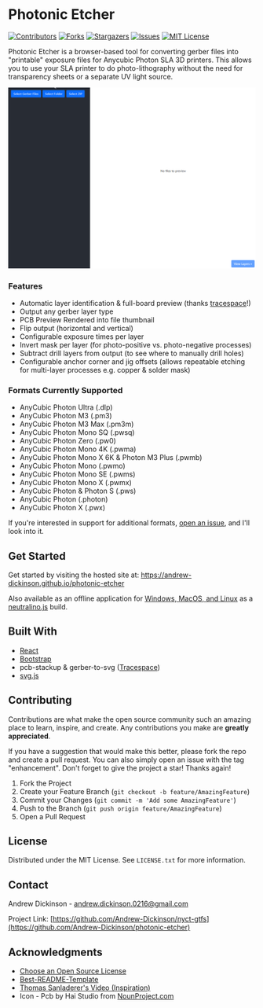 # Photonic Etcher

[![Contributors][contributors-shield]][contributors-url]
[![Forks][forks-shield]][forks-url]
[![Stargazers][stars-shield]][stars-url]
[![Issues][issues-shield]][issues-url]
[![MIT License][license-shield]][license-url]

Photonic Etcher is a browser-based tool for converting gerber files into "printable" exposure files for Anycubic Photon SLA 3D printers. This allows you to use your SLA printer to do photo-lithography without the need for transparency sheets or a separate UV light source.

![An animated GIF showing how Photonic Etcher is used](/demo.gif?raw=true)

### Features

- Automatic layer identification & full-board preview (thanks [tracespace](https://github.com/tracespace/tracespace)!)
- Output any gerber layer type
- PCB Preview Rendered into file thumbnail
- Flip output (horizontal and vertical)
- Configurable exposure times per layer
- Invert mask per layer (for photo-positive vs. photo-negative processes)
- Subtract drill layers from output (to see where to manually drill holes)
- Configurable anchor corner and jig offsets (allows repeatable etching for multi-layer processes e.g. copper & solder mask)

### Formats Currently Supported

- AnyCubic Photon Ultra (.dlp)
- AnyCubic Photon M3 (.pm3)
- AnyCubic Photon M3 Max (.pm3m)
- AnyCubic Photon Mono SQ (.pwsq)
- AnyCubic Photon Zero (.pw0)
- AnyCubic Photon Mono 4K (.pwma)
- AnyCubic Photon Mono X 6K & Photon M3 Plus (.pwmb)
- AnyCubic Photon Mono (.pwmo)
- AnyCubic Photon Mono SE (.pwms)
- AnyCubic Photon Mono X (.pwmx)
- AnyCubic Photon & Photon S (.pws)
- AnyCubic Photon (.photon)
- AnyCubic Photon X (.pwx)

If you're interested in support for additional formats, [open an issue](https://github.com/Andrew-Dickinson/photonic-etcher/issues/new), and I'll look into it.

## Get Started

Get started by visiting the hosted site at: https://andrew-dickinson.github.io/photonic-etcher

Also available as an offline application for [Windows, MacOS, and Linux](https://github.com/Andrew-Dickinson/photonic-etcher/releases) as a [neutralino.js](https://neutralino.js.org/) build.

## Built With

- [React](https://reactjs.org/)
- [Bootstrap](https://getbootstrap.com/)
- pcb-stackup & gerber-to-svg ([Tracespace](https://github.com/tracespace/tracespace))
- [svg.js](https://svgjs.dev/)

## Contributing

Contributions are what make the open source community such an amazing place to learn, inspire, and create. Any contributions you make are **greatly appreciated**.

If you have a suggestion that would make this better, please fork the repo and create a pull request. You can also simply open an issue with the tag "enhancement".
Don't forget to give the project a star! Thanks again!

1. Fork the Project
2. Create your Feature Branch (`git checkout -b feature/AmazingFeature`)
3. Commit your Changes (`git commit -m 'Add some AmazingFeature'`)
4. Push to the Branch (`git push origin feature/AmazingFeature`)
5. Open a Pull Request

## License

Distributed under the MIT License. See `LICENSE.txt` for more information.

## Contact

Andrew Dickinson - andrew.dickinson.0216@gmail.com

Project Link: [https://github.com/Andrew-Dickinson/nyct-gtfs](https://github.com/Andrew-Dickinson/photonic-etcher)

## Acknowledgments

- [Choose an Open Source License](https://choosealicense.com)
- [Best-README-Template](https://github.com/othneildrew/Best-README-Template)
- [Thomas Sanladerer's Video (Inspiration)](https://www.youtube.com/watch?v=RudStbSApdE)
- Icon - Pcb by Hai Studio from [NounProject.com](https://thenounproject.com/icon/pcb-3188305/)

[contributors-shield]: https://img.shields.io/github/contributors/Andrew-Dickinson/photonic-etcher.svg?style=for-the-badge
[contributors-url]: https://github.com/Andrew-Dickinson/photonic-etcher/graphs/contributors
[forks-shield]: https://img.shields.io/github/forks/Andrew-Dickinson/photonic-etcher.svg?style=for-the-badge
[forks-url]: https://github.com/Andrew-Dickinson/photonic-etcher/network/members
[stars-shield]: https://img.shields.io/github/stars/Andrew-Dickinson/photonic-etcher.svg?style=for-the-badge
[stars-url]: https://github.com/Andrew-Dickinson/photonic-etcher/stargazers
[issues-shield]: https://img.shields.io/github/issues/Andrew-Dickinson/photonic-etcher.svg?style=for-the-badge
[issues-url]: https://github.com/Andrew-Dickinson/photonic-etcher/issues
[license-shield]: https://img.shields.io/github/license/Andrew-Dickinson/photonic-etcher.svg?style=for-the-badge
[license-url]: https://github.com/Andrew-Dickinson/photonic-etcher/blob/master/LICENSE.txt
